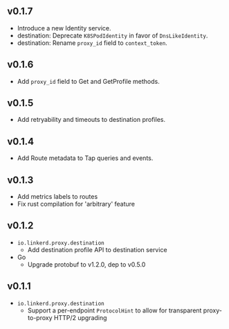 ## v0.1.7

* Introduce a new Identity service.
* destination: Deprecate `K8SPodIdentity` in favor of `DnsLikeIdentity`.
* destination: Rename `proxy_id` field to `context_token`.

## v0.1.6

* Add `proxy_id` field to Get and GetProfile methods.

## v0.1.5

* Add retryability and timeouts to destination profiles.

## v0.1.4

* Add Route metadata to Tap queries and events.

## v0.1.3

* Add metrics labels to routes
* Fix rust compilation for 'arbitrary' feature

## v0.1.2

* `io.linkerd.proxy.destination`
  * Add destination profile API to destination service
* Go
  * Upgrade protobuf to v1.2.0, dep to v0.5.0

## v0.1.1

* `io.linkerd.proxy.destination`
  * Support a per-endpoint `ProtocolHint` to allow for transparent
    proxy-to-proxy HTTP/2 upgrading
